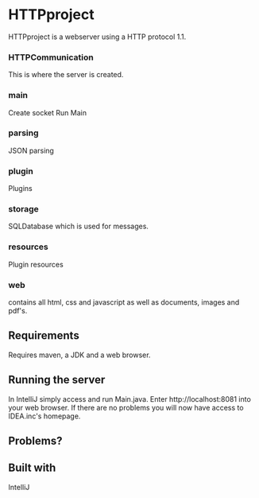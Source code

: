 # HTTPproject
HTTPproject is a webserver using a HTTP protocol 1.1.
### HTTPCommunication
This is where the server is created.
### main
Create socket
Run Main
### parsing
JSON parsing
### plugin
Plugins
### storage
SQLDatabase which is used for messages.
### resources
Plugin resources
### web
contains all html, css and javascript as well as documents, images and pdf's.

## Requirements
Requires maven, a JDK and a web browser.

## Running the server
In IntelliJ simply access and run Main.java.
Enter http://localhost:8081 into your web browser.
If there are no problems you will now have access to IDEA.inc's homepage.

## Problems?

## Built with
IntelliJ
